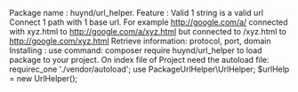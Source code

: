 Package name : huynd/url_helper.
Feature :
Valid 1 string is a valid url
Connect 1 path with 1 base url. For example http://google.com/a/ connected with xyz.html to http://google.com/a/xyz.html but connected to /xyz.html to http://google.com/xyz.html
Retrieve information: protocol, port, domain
Installing :
use command:
composer require huynd/url_helper
to load package to your project.
On index file of Project need the autoload file:
requirec_one './vendor/autoload';
use PackageUrlHelper\UrlHelper;
$urlHelp = new UrlHelper();